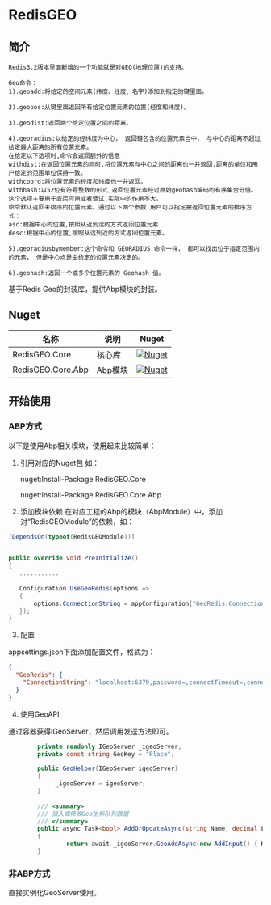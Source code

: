 # RedisGEO

## 简介

```
Redis3.2版本里面新增的一个功能就是对GEO(地理位置)的支持。

Geo命令：
1).geoadd:将给定的空间元素(纬度、经度、名字)添加到指定的键里面。

2).geopos:从键里面返回所有给定位置元素的位置(经度和纬度)。

3).geodist:返回两个给定位置之间的距离。

4).georadius:以给定的经纬度为中心， 返回键包含的位置元素当中， 与中心的距离不超过给定最大距离的所有位置元素。
在给定以下选项时,命令会返回额外的信息：
withdist:在返回位置元素的同时,将位置元素与中心之间的距离也一并返回.距离的单位和用户给定的范围单位保持一致。
withcoord:将位置元素的经度和纬度也一并返回。
withhash:以52位有符号整数的形式,返回位置元素经过原始geohash编码的有序集合分值。这个选项主要用于底层应用或者调试,实际中的作用不大。
命令默认返回未排序的位置元素。通过以下两个参数,用户可以指定被返回位置元素的排序方式：
asc:根据中心的位置,按照从近到远的方式返回位置元素
desc:根据中心的位置,按照从远到近的方式返回位置元素。 

5).georadiusbymember:这个命令和 GEORADIUS 命令一样， 都可以找出位于指定范围内的元素， 但是中心点是由给定的位置元素决定的。

6).geohash:返回一个或多个位置元素的 Geohash 值。
```

基于Redis Geo的封装库，提供Abp模块的封装。



## Nuget

| 名称              | 说明              | Nuget                                                        |
| ----------------- | ----------------- | ------------------------------------------------------------ |
| RedisGEO.Core     | 核心库        | [![Nuget](https://buildstats.info/nuget/RedisGEO.Core)](https://www.nuget.org/packages/RedisGEO.Core/) |
| RedisGEO.Core.Abp | Abp模块 | [![Nuget](https://buildstats.info/nuget/RedisGEO.Core.Abp)](https://www.nuget.org/packages/RedisGEO.Core.Abp/) |



## 开始使用

### ABP方式

以下是使用Abp相关模块，使用起来比较简单：

1. 引用对应的Nuget包
   如：

   nuget:Install-Package RedisGEO.Core
   
   nuget:Install-Package RedisGEO.Core.Abp

2. 添加模块依赖
   在对应工程的Abp的模块（AbpModule）中，添加对“RedisGEOModule”的依赖，如：

````C#
[DependsOn(typeof(RedisGEOModule))]


public override void PreInitialize()
{
   ...........
        
   Configuration.UseGeoRedis(options =>
   {
       options.ConnectionString = appConfiguration["GeoRedis:ConnectionString"];
   });
}
````

3. 配置

appsettings.json下面添加配置文件，格式为：

````json
{
  "GeoRedis": {
    "ConnectionString": "localhost:6379,password=,connectTimeout=,connectRetry=,defaultDatabase="
  }
}
````

4. 使用GeoAPI

通过容器获得IGeoServer，然后调用发送方法即可。

````C#
        private readonly IGeoServer _igeoServer;
        private const string GeoKey = "Place";

        public GeoHelper(IGeoServer igeoServer)
        {
             _igeoServer = igeoServer;
        }
        
        /// <summary>
        /// 插入或修改Geo坐标队列数据
        /// </summary> 
        public async Task<bool> AddOrUpdateAsync(string Name, decimal Latitude, decimal Longitude)
        { 
                return await _igeoServer.GeoAddAsync(new AddInput() { Key = GeoKey, Name = Name, Latitude = Latitude, Longitude = Longitude }); 
        }
````

### 非ABP方式

直接实例化GeoServer使用。